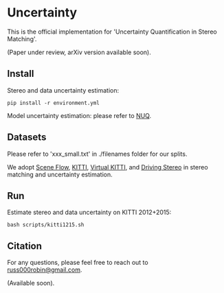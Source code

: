 # Uncertainty
This is the official implementation for 'Uncertainty Quantification in Stereo Matching'.

(Paper under review, arXiv version available soon).

## Install

Stereo and data uncertainty estimation:
```
pip install -r environment.yml
```

Model uncertainty estimation: please refer to [NUQ](https://github.com/stat-ml/NUQ).

## Datasets
Please refer to 'xxx_small.txt' in ./filenames folder for our splits.

We adopt [Scene Flow](https://lmb.informatik.uni-freiburg.de/resources/datasets/SceneFlowDatasets.en.html),
[KITTI](http://www.cvlibs.net/datasets/kitti/eval_scene_flow.php?benchmark=stereo),
[Virtual KITTI](https://europe.naverlabs.com/research/computer-vision/proxy-virtual-worlds-vkitti-2/),
and [Driving Stereo](https://drivingstereo-dataset.github.io/) in stereo matching and uncertainty estimation.

## Run
Estimate stereo and data uncertainty on KITTI 2012+2015:
```
bash scripts/kitti1215.sh
```

## Citation

For any questions, please feel free to reach out to russ000robin@gmail.com.

(Available soon).